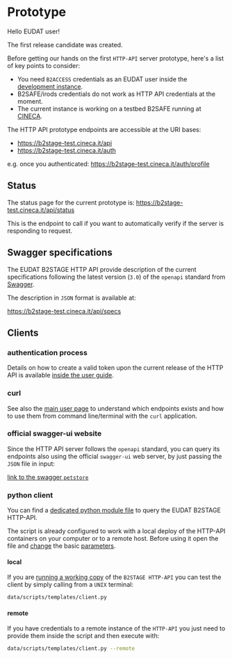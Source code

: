 
# Prototype

Hello EUDAT user!

The first release candidate was created.

Before getting our hands on the first `HTTP-API` server prototype, here's a list of key points to consider:

- You need `B2ACCESS` credentials as an EUDAT user inside the [development instance](https://unity.eudat-aai.fz-juelich.de:8443/home/).
- B2SAFE/irods credentials do not work as HTTP API credentials at the moment.
- The current instance is working on a testbed B2SAFE running at [CINECA](http://hpc.cineca.it/).

The HTTP API prototype endpoints are accessible at the URI bases:

- https://b2stage-test.cineca.it/api
- https://b2stage-test.cineca.it/auth

e.g. once you authenticated: https://b2stage-test.cineca.it/auth/profile

## Status

The status page for the current prototype is:
https://b2stage-test.cineca.it/api/status

This is the endpoint to call if you want to automatically verify if the server is responding to request. 

<!--
This endpoint is also automatically monitored from the [uptime robot service](https://stats.uptimerobot.com/xGG9gTK3q).
-->

## Swagger specifications

The EUDAT B2STAGE HTTP API provide description of the current specifications following the latest version (`3.0`) of the `openapi` standard from [Swagger](https://swagger.io/specification/). 

The description in `JSON` format is available at:

https://b2stage-test.cineca.it/api/specs


## Clients

### authentication process

Details on how to create a valid token upon the current release of the HTTP API is available [inside the user guide](user/authentication.md).

### curl

See also the [main user page](user/user.md) to understand which endpoints exists and how to use them from command line/terminal with the `curl` application.

### official swagger-ui website

Since the HTTP API server follows the `openapi` standard, you can query its endpoints also using the official `swagger-ui` web server, by just passing the `JSON` file in input:

[link to the swagger `petstore`](http://petstore.swagger.io/?url=https://b2stage-test.cineca.it/api/specs&docExpansion=none)

### python client

You can find a [dedicated python module file](data/scripts/templates/client.py) to query the EUDAT B2STAGE HTTP-API. 

The script is already configured to work with a local deploy of the HTTP-API containers on your computer or to a remote host. Before using it open the file and [change](https://github.com/EUDAT-B2STAGE/http-api/blob/master/data/scripts/templates/client.py#L22-L23) the basic [parameters](https://github.com/EUDAT-B2STAGE/http-api/blob/master/data/scripts/templates/client.py#L27).

#### local

If you are [running a working copy]() of the `B2STAGE HTTP-API` you can test the client by simply calling from a `UNIX` terminal:

```bash
data/scripts/templates/client.py
```

#### remote

If you have credentials to a remote instance of the `HTTP-API` you just need to provide them inside the script and then execute with:

```bash
data/scripts/templates/client.py --remote
```
